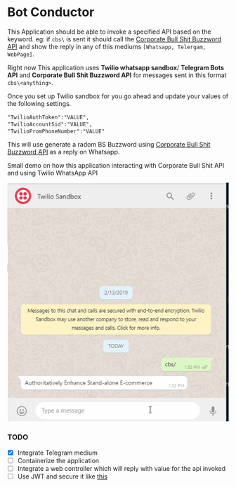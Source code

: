 # Bot Conductor

This Application should be able to invoke a specified API based on the keyword. eg: if `cbs\` is sent it should call the [Corporate Bull Shit Buzzword API](https://github.com/sameerkumar18/corporate-bs-generator-api) and show the reply in any of this mediums `[Whatsapp, Telergam, WebPage]`.


Right now This application uses **Twilio whatsapp sandbox**/ **Telegram Bots API** and **Corporate Bull Shit Buzzword API** for messages sent in this format `cbs\<anything>`. 

Once you set up Twilio sandbox for you go ahead and update your values of the following settings.

```
"TwilioAuthToken":"VALUE",
"TwilioAccountSid":"VALUE",
"TwilioFromPhoneNumber":"VALUE"

```

This will use generate a radom BS Buzzword using [Corporate Bull Shit Buzzword API](https://github.com/sameerkumar18/corporate-bs-generator-api) as a reply on Whatsapp.

Small demo on how this application interacting with Corporate Bull Shit API and using Twilio WhatsApp API

![Twilio Whatsapp](images/botconductorwhatsapp.gif)

### TODO

- [x] Integrate Telegram medium
- [ ] Containerize the application
- [ ] Integrate a web controller which will reply with value for the api invoked
- [ ] Use JWT and secure it like [this](https://dev.to/bitsmonkey/jwt-in-dotnet-core-9bg)
